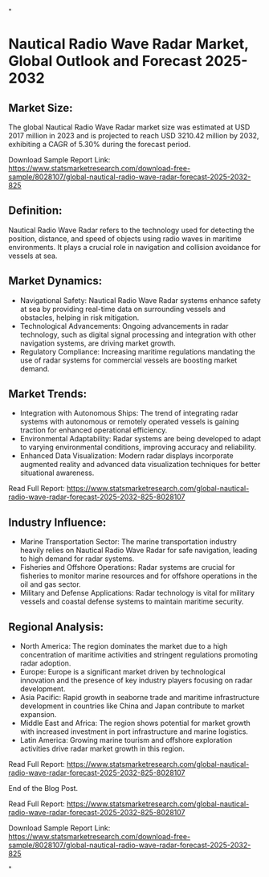"<!DOCTYPE html>
<html>
<head>
<title>Nautical Radio Wave Radar Market, Global Outlook and Forecast 2025-2032</title>
</head>
<body>

<h1>Nautical Radio Wave Radar Market, Global Outlook and Forecast 2025-2032</h1>

<h2>Market Size:</h2>
<p>The global Nautical Radio Wave Radar market size was estimated at USD 2017 million in 2023 and is projected to reach USD 3210.42 million by 2032, exhibiting a CAGR of 5.30% during the forecast period.</p>
<p>Download Sample Report Link: <a href='https://www.statsmarketresearch.com/download-free-sample/8028107/global-nautical-radio-wave-radar-forecast-2025-2032-825'>https://www.statsmarketresearch.com/download-free-sample/8028107/global-nautical-radio-wave-radar-forecast-2025-2032-825</a></p>

<h2>Definition:</h2>
<p>Nautical Radio Wave Radar refers to the technology used for detecting the position, distance, and speed of objects using radio waves in maritime environments. It plays a crucial role in navigation and collision avoidance for vessels at sea.</p>

<h2>Market Dynamics:</h2>
<ul>
  <li>Navigational Safety: Nautical Radio Wave Radar systems enhance safety at sea by providing real-time data on surrounding vessels and obstacles, helping in risk mitigation.</li>
  <li>Technological Advancements: Ongoing advancements in radar technology, such as digital signal processing and integration with other navigation systems, are driving market growth.</li>
  <li>Regulatory Compliance: Increasing maritime regulations mandating the use of radar systems for commercial vessels are boosting market demand.</li>
</ul>

<h2>Market Trends:</h2>
<ul>
  <li>Integration with Autonomous Ships: The trend of integrating radar systems with autonomous or remotely operated vessels is gaining traction for enhanced operational efficiency.</li>
  <li>Environmental Adaptability: Radar systems are being developed to adapt to varying environmental conditions, improving accuracy and reliability.</li>
  <li>Enhanced Data Visualization: Modern radar displays incorporate augmented reality and advanced data visualization techniques for better situational awareness.</li>
</ul>
<p>Read Full Report: <a href='https://www.statsmarketresearch.com/global-nautical-radio-wave-radar-forecast-2025-2032-825-8028107'>https://www.statsmarketresearch.com/global-nautical-radio-wave-radar-forecast-2025-2032-825-8028107</a></p>

<h2>Industry Influence:</h2>
<ul>
  <li>Marine Transportation Sector: The marine transportation industry heavily relies on Nautical Radio Wave Radar for safe navigation, leading to high demand for radar systems.</li>
  <li>Fisheries and Offshore Operations: Radar systems are crucial for fisheries to monitor marine resources and for offshore operations in the oil and gas sector.</li>
  <li>Military and Defense Applications: Radar technology is vital for military vessels and coastal defense systems to maintain maritime security.</li>
</ul>

<h2>Regional Analysis:</h2>
<ul>
  <li>North America: The region dominates the market due to a high concentration of maritime activities and stringent regulations promoting radar adoption.</li>
  <li>Europe: Europe is a significant market driven by technological innovation and the presence of key industry players focusing on radar development.</li>
  <li>Asia Pacific: Rapid growth in seaborne trade and maritime infrastructure development in countries like China and Japan contribute to market expansion.</li>
  <li>Middle East and Africa: The region shows potential for market growth with increased investment in port infrastructure and marine logistics.</li>
  <li>Latin America: Growing marine tourism and offshore exploration activities drive radar market growth in this region.</li>
</ul>
<p>Read Full Report: <a href='https://www.statsmarketresearch.com/global-nautical-radio-wave-radar-forecast-2025-2032-825-8028107'>https://www.statsmarketresearch.com/global-nautical-radio-wave-radar-forecast-2025-2032-825-8028107</a></p>

<p>End of the Blog Post.</p>
<p>Read Full Report: <a href='https://www.statsmarketresearch.com/global-nautical-radio-wave-radar-forecast-2025-2032-825-8028107'>https://www.statsmarketresearch.com/global-nautical-radio-wave-radar-forecast-2025-2032-825-8028107</a></p>
<p>Download Sample Report Link: <a href='https://www.statsmarketresearch.com/download-free-sample/8028107/global-nautical-radio-wave-radar-forecast-2025-2032-825'>https://www.statsmarketresearch.com/download-free-sample/8028107/global-nautical-radio-wave-radar-forecast-2025-2032-825</a></p>

</body>
</html>"
